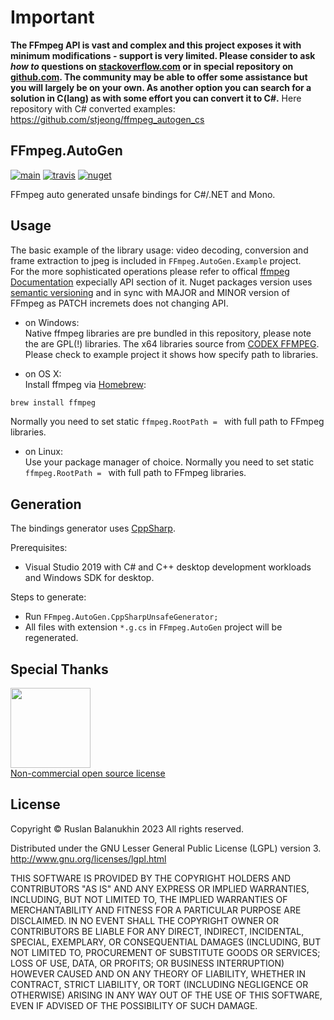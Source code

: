 # Important
**The FFmpeg API is vast and complex and this project exposes it with minimum modifications - support is very limited.
Please consider to ask *how to* questions on [stackoverflow.com](https://stackoverflow.com/search?tab=newest&q=ffmpeg%20autogen) or in special repository on [github.com](https://github.com/Ruslan-B/FFmpeg.AutoGen.Questions/issues). 
The community may be able to offer some assistance but you will largely be on your own.
As another option you can search for a solution in C(lang) as with some effort you can convert it to C#.**
Here repository with C# converted examples: https://github.com/stjeong/ffmpeg_autogen_cs

## FFmpeg.AutoGen 
[![main](https://github.com/Ruslan-B/FFmpeg.AutoGen/actions/workflows/main.yml/badge.svg)](https://github.com/Ruslan-B/FFmpeg.AutoGen/actions/workflows/main.yml)
[![travis](https://travis-ci.org/Ruslan-B/FFmpeg.AutoGen.svg)](https://travis-ci.org/Ruslan-B/FFmpeg.AutoGen)
[![nuget](https://img.shields.io/nuget/v/FFmpeg.AutoGen.svg)](https://www.nuget.org/packages/FFmpeg.AutoGen/)

FFmpeg auto generated unsafe bindings for C#/.NET and Mono.

## Usage

The basic example of the library usage: video decoding, conversion and frame extraction to jpeg is included in ```FFmpeg.AutoGen.Example``` project.  
For the more sophisticated operations please refer to offical [ffmpeg Documentation](https://www.ffmpeg.org/documentation.html) expecially API section of it.
Nuget packages version uses [semantic versioning](https://semver.org/) and in sync with MAJOR and MINOR version of FFmpeg as PATCH incremets does not changing API.

- on Windows:  
Native ffmpeg libraries are pre bundled in this repository, please note the are GPL(!) libraries. 
The x64 libraries source from [CODEX FFMPEG](https://www.gyan.dev/ffmpeg/builds/).
Please check to example project it shows how specify path to libraries.  

- on OS X:  
Install ffmpeg via [Homebrew](https://formulae.brew.sh/formula/ffmpeg):
```bash
brew install ffmpeg
```
Normally you need to set static ```ffmpeg.RootPath = ``` with full path to FFmpeg libraries.

- on Linux:  
Use your package manager of choice.
Normally you need to set static ```ffmpeg.RootPath = ``` with full path to FFmpeg libraries.

## Generation

The bindings generator uses [CppSharp](https://github.com/mono/CppSharp).

Prerequisites:
 - Visual Studio 2019 with C# and C++ desktop development workloads and Windows SDK for desktop.

Steps to generate:
- Run ```FFmpeg.AutoGen.CppSharpUnsafeGenerator;```
- All files with extension ```*.g.cs```  in ```FFmpeg.AutoGen``` project will be regenerated.

## Special Thanks
<a href="https://jetbrains.com">
<img src="https://account.jetbrains.com/static/images/jetbrains-logo-inv.svg" data-canonical-src="https://account.jetbrains.com/static/images/jetbrains-logo-inv.svg" width="128" height="128" />
 <br/>
Non-commercial open source license
 <a/>


## License

Copyright © Ruslan Balanukhin 2023
All rights reserved.

Distributed under the GNU Lesser General Public License (LGPL) version 3.  
http://www.gnu.org/licenses/lgpl.html

THIS SOFTWARE IS PROVIDED BY THE COPYRIGHT HOLDERS AND CONTRIBUTORS
"AS IS" AND ANY EXPRESS OR IMPLIED WARRANTIES, INCLUDING, BUT NOT
LIMITED TO, THE IMPLIED WARRANTIES OF MERCHANTABILITY AND FITNESS FOR
A PARTICULAR PURPOSE ARE DISCLAIMED. IN NO EVENT SHALL THE COPYRIGHT
OWNER OR CONTRIBUTORS BE LIABLE FOR ANY DIRECT, INDIRECT, INCIDENTAL,
SPECIAL, EXEMPLARY, OR CONSEQUENTIAL DAMAGES (INCLUDING, BUT NOT
LIMITED TO, PROCUREMENT OF SUBSTITUTE GOODS OR SERVICES; LOSS OF USE,
DATA, OR PROFITS; OR BUSINESS INTERRUPTION) HOWEVER CAUSED AND ON ANY
THEORY OF LIABILITY, WHETHER IN CONTRACT, STRICT LIABILITY, OR TORT
(INCLUDING NEGLIGENCE OR OTHERWISE) ARISING IN ANY WAY OUT OF THE USE
OF THIS SOFTWARE, EVEN IF ADVISED OF THE POSSIBILITY OF SUCH DAMAGE.
